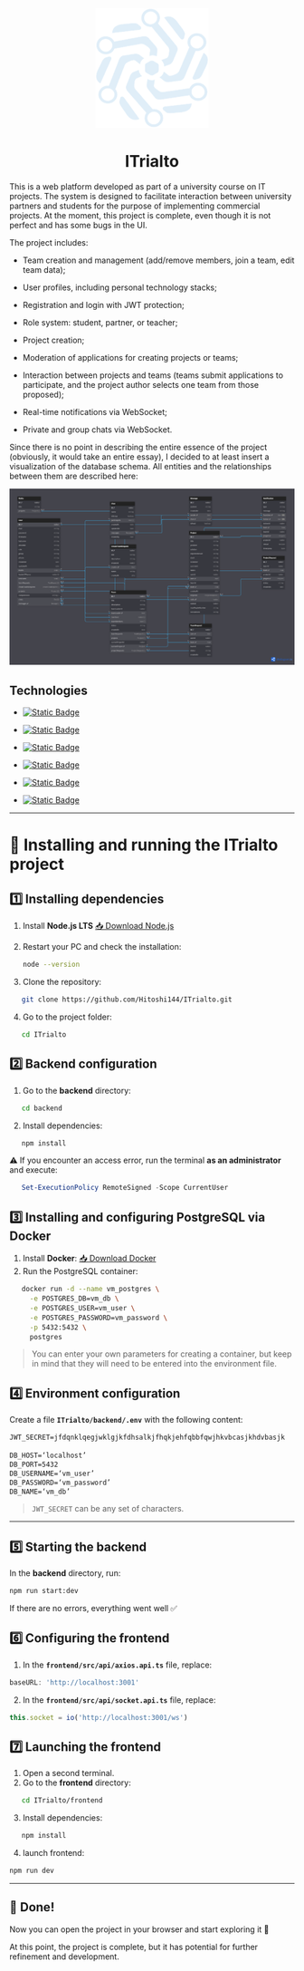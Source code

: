 <div align="center">
<img src="frontend/src/assets/logo.png" width="200px" />
</div>

# <div align="center">ITrialto</div>

This is a web platform developed as part of a university course on IT projects. The system is designed to facilitate interaction between university partners and students for the purpose of implementing commercial projects. At the moment, this project is complete, even though it is not perfect and has some bugs in the UI.

The project includes:

- Team creation and management (add/remove members, join a team, edit team data);

- User profiles, including personal technology stacks;

- Registration and login with JWT protection;

- Role system: student, partner, or teacher;

- Project creation;

- Moderation of applications for creating projects or teams;

- Interaction between projects and teams (teams submit applications to participate, and the project author selects one team from those proposed);

- Real-time notifications via WebSocket;

- Private and group chats via WebSocket.

Since there is no point in describing the entire essence of the project (obviously, it would take an entire essay), I decided to at least insert a visualization of the database schema. All entities and the relationships between them are described here:

<div align="center">
<img src="frontend/public/Untitled (1).png" />
</div>

## Technologies

- [![Static Badge](https://img.shields.io/badge/TypeScript-red?style=for-the-badge&logo=typescript&logoColor=3178C6&color=%23000000)](https://www.typescriptlang.org/)
  
- [![Static Badge](https://img.shields.io/badge/Vue%20JS-red?style=for-the-badge&logo=vuedotjs&logoColor=%234FC08D&color=%2349524c)](https://vuejs.org/)
  
- [![Static Badge](https://img.shields.io/badge/quasar-red?style=for-the-badge&logo=quasar&logoColor=%23050A14&color=white)](https://quasar.dev/)
  
- [![Static Badge](https://img.shields.io/badge/nest%20js-red?style=for-the-badge&logo=nestjs&logoColor=%23E0234E&color=black)](https://nestjs.com/)
  
- [![Static Badge](https://img.shields.io/badge/typeorm-red?style=for-the-badge&logo=typeorm&logoColor=%23FE0803&color=%23f5edf0)](https://typeorm.io/)
  
- [![Static Badge](https://img.shields.io/badge/postgresql-red?style=for-the-badge&logo=postgresql&logoColor=%234169E1&color=%23f2f0ff)](https://www.postgresql.org/)

---

# 🚀 Installing and running the ITrialto project

## 1️⃣ Installing dependencies

1. Install **Node.js LTS**
   [📥 Download Node.js](https://nodejs.org/en/download)
2. Restart your PC and check the installation:

   ```bash
   node --version
   ```
3. Clone the repository:

```bash
   git clone https://github.com/Hitoshi144/ITrialto.git
   ```
4. Go to the project folder:

```bash
   cd ITrialto
   ```


## 2️⃣ Backend configuration

1. Go to the **backend** directory:

```bash
   cd backend
   ```
2. Install dependencies:

```bash
   npm install
   ```

⚠ If you encounter an access error, run the terminal **as an administrator** and execute:

```powershell
   Set-ExecutionPolicy RemoteSigned -Scope CurrentUser
   ```


## 3️⃣ Installing and configuring PostgreSQL via Docker

1. Install **Docker**:
   [📥 Download Docker](https://www.docker.com/)
2. Run the PostgreSQL container:

```bash
   docker run -d --name vm_postgres \
     -e POSTGRES_DB=vm_db \
     -e POSTGRES_USER=vm_user \
     -e POSTGRES_PASSWORD=vm_password \
     -p 5432:5432 \
     postgres
   ```

> You can enter your own parameters for creating a container, but keep in mind that they will need to be entered into the environment file.


## 4️⃣ Environment configuration

Create a file **`ITrialto/backend/.env`** with the following content:

```env
JWT_SECRET=jfdqnklqegjwklgjkfdhsalkjfhqkjehfqbbfqwjhkvbcasjkhdvbasjk

DB_HOST=‘localhost’
DB_PORT=5432
DB_USERNAME=‘vm_user’
DB_PASSWORD=‘vm_password’
DB_NAME=‘vm_db’
```

> `JWT_SECRET` can be any set of characters.

---

## 5️⃣ Starting the backend

In the **backend** directory, run:

```bash
npm run start:dev
```

If there are no errors, everything went well ✅


## 6️⃣ Configuring the frontend

1. In the **`frontend/src/api/axios.api.ts`** file, replace:

```ts
baseURL: 'http://localhost:3001'
```

2. In the **`frontend/src/api/socket.api.ts`** file, replace:

```ts
this.socket = io('http://localhost:3001/ws')
```


## 7️⃣ Launching the frontend

1. Open a second terminal.
2. Go to the **frontend** directory:

```bash
   cd ITrialto/frontend
   ```
3. Install dependencies:

```bash
   npm install
   ```
4. launch frontend:

```bash
npm run dev
```

---

## 🎉 Done!

Now you can open the project in your browser and start exploring it 🚀


At this point, the project is complete, but it has potential for further refinement and development.
